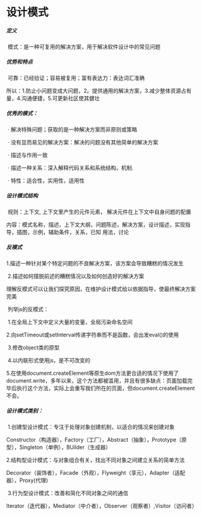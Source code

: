 # 设计模式

##### 定义

​	模式：是一种可复用的解决方案，用于解决软件设计中的常见问题

##### 优势和特点

​	可靠：已经验证；容易被复用；富有表达力：表达词汇准确

​	所以：1.防止小问题变成大问题，2。提供通用的解决方案，3.减少整体资源占有量，4.沟通便捷，5.可更新社区使其健壮

##### 优秀的模式：

​	· 解决特殊问题；获取的是一种解决方案而非原则或策略

​	· 没有显而易见的解决方案：解决的问题没有其他简单的解决方案

​	· 描述与作用一致

​	· 描述一种关系：深入解释代码关系和系统结构，机制.

​	· 特性：适合性，实用性，适用性

##### 设计模式结构

​	规则：上下文, 上下文里产生的元件元素， 解决元件在上下文中自身问题的配置

​	内容：模式名称，描述，上下文大纲，问题陈述，解决方案，设计描述，实现指导，插图，示例，辅助条件，关系，已知	用法，讨论

##### 反模式

​	1.描述一种针对某个特定问题的不良解决方案，该方案会导致糟糕的情况发生

​	2.描述如何摆脱前述的糟糕情况以及如何创造好的解决方案

​	理解反模式可以让我们探究原因，在维护设计模式给以依据指导，使最终解决方案完美	

​	列举js的反模式：

​		1.在全局上下文中定义大量的变量，全局污染命名空间

​		2.向setTimeout或setInterval传递字符串而不是函数，会出发eval()的使用

​		3.修改object类的原型

​		4.以内联形式使用js，是不可改变的

​		5.在使用document.createElement等原生dom方法更合适的情况下使用了document.write，多年以来，这个方法都被滥用，并且有很多缺点：页面加载完毕后执行这个方法，实际上会重写我们所在的页面，但document.createElement不会。

##### 设计模式类别：

​	1.创建型设计模式：专注于处理对象创建机制，以适合的情况来创建对象

Constructor（构造器），Factory（工厂），Abstract（抽象），Prototype（原型），Singleton（单例），BUilder（生成器）

​	2.结构型设计模式：与对象组合有关，找出不同对象之间建立关系的简单方法

Decorator（装饰者），Facade（外观），Flyweight（享元），Adapter（适配器），Proxy(代理)

​	3.行为型设计模式：改善和简化不同对象之间的通信

Iterator（迭代器），Mediator（中介者），Observer（观察者）,Visitor（访问者）

